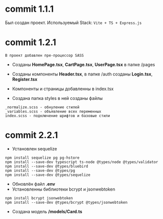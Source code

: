# commit 1.1.1

Был создан проект. Используемый Stack: ```Vite + TS + Express.js```

# commit 1.2.1

```В проект добавлен пре-процессор SASS```

- Созданы **HomePage.tsx**, **CartPage.tsx**, **UserPage.tsx** в папке /pages
- Созданы компоненты **Header.tsx**, в папке /auth созданы **Login.tsx**, **Register.tsx**
- Компоненты и страницы добавленны в index.tsx

- Создана папка styles в ней созданы файлы

``` 
_normalize.scss - обнуление стилей
_variables.scss - объявление всех переменных
index.scss - подключение шрифтов и базовые стили 
```

# commit 2.2.1

- Установлен sequelize
```
npm install sequelize pg pg-hstore
npm install --save-dev typescript ts-node @types/node @types/validator
npm install --save-dev @types/bluebird
npm install --save-dev @types/pg
npm install --save-dev @types/sequelize
```
- Обновлён файл **.env**
- Установленны библиотеки bcrypt и jsonwebtoken
```
npm install bcrypt jsonwebtoken
npm install --save-dev @types/bcrypt @types/jsonwebtoken
```
- Создана модель **/models/Card.ts**